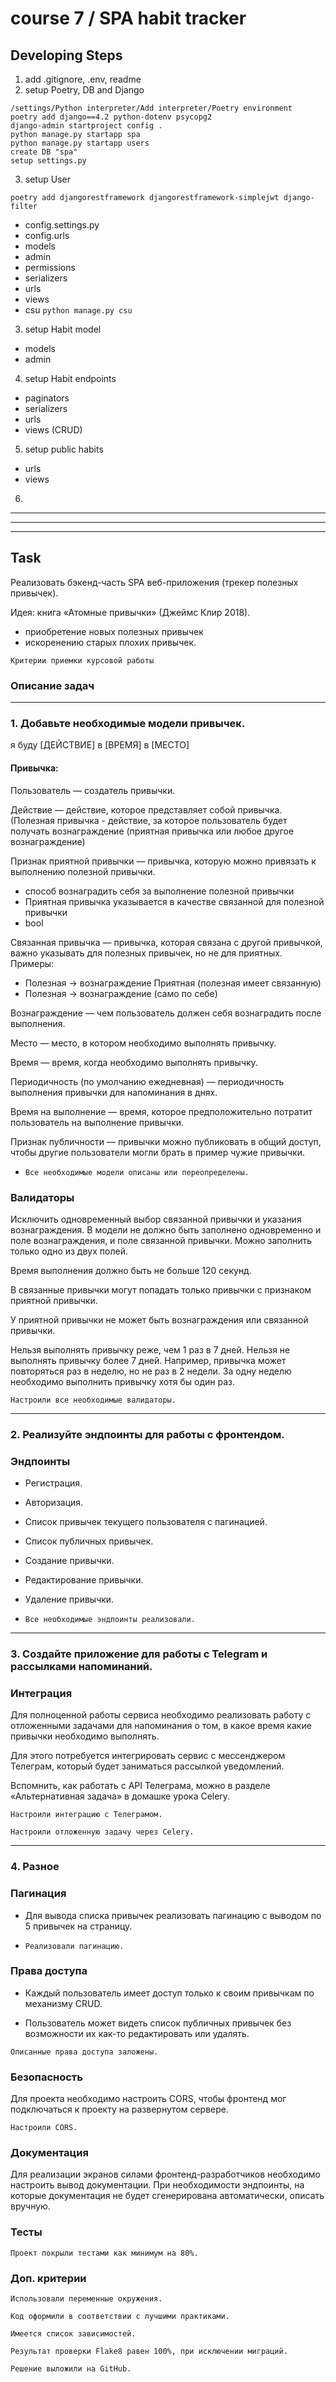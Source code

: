 # course 7 / SPA habit tracker

## Developing Steps

1. add .gitignore, .env, readme
2. setup Poetry, DB and Django
```
/settings/Python interpreter/Add interpreter/Poetry environment 
poetry add django==4.2 python-dotenv psycopg2
django-admin startproject config .
python manage.py startapp spa
python manage.py startapp users
create DB "spa"
setup settings.py
```
3. setup User
```
poetry add djangorestframework djangorestframework-simplejwt django-filter
```
- config.settings.py
- config.urls
- models
- admin
- permissions
- serializers
- urls
- views
- csu `python manage.py csu`

3. setup Habit model
- models
- admin

4. setup Habit endpoints
- paginators
- serializers
- urls
- views (CRUD)

5. setup public habits
- urls
- views

6. 

---

---

---

## Task

Реализовать бэкенд-часть SPA веб-приложения (трекер полезных привычек).

Идея: книга «Атомные привычки» (Джеймс Клир 2018).
- приобретение новых полезных привычек
- искоренению старых плохих привычек.

`Критерии приемки курсовой работы`



### Описание задач

---

### 1. Добавьте необходимые модели привычек.
я буду [ДЕЙСТВИЕ] в [ВРЕМЯ] в [МЕСТО]

#### Привычка:
Пользователь — создатель привычки.

Действие — действие, которое представляет собой привычка.
(Полезная привычка - действие, за которое пользователь будет получать вознаграждение (приятная привычка или любое другое вознаграждение)

Признак приятной привычки — привычка, которую можно привязать к выполнению полезной привычки.
- способ вознаградить себя за выполнение полезной привычки
- Приятная привычка указывается в качестве связанной для полезной привычки
- bool

Связанная привычка — привычка, которая связана с другой привычкой, важно указывать для полезных привычек, но не для приятных.
Примеры:
- Полезная -> вознаграждение Приятная (полезная имеет связанную)
- Полезная -> вознаграждение (само по себе)

Вознаграждение — чем пользователь должен себя вознаградить после выполнения.

Место — место, в котором необходимо выполнять привычку.

Время — время, когда необходимо выполнять привычку.

Периодичность (по умолчанию ежедневная) — периодичность выполнения привычки для напоминания в днях.

Время на выполнение — время, которое предположительно потратит пользователь на выполнение привычки.

Признак публичности — привычки можно публиковать в общий доступ, чтобы другие пользователи могли брать в пример чужие привычки.

+ `Все необходимые модели описаны или переопределены.`

### Валидаторы
Исключить одновременный выбор связанной привычки и указания вознаграждения.
В модели не должно быть заполнено одновременно и поле вознаграждения,
и поле связанной привычки. Можно заполнить только одно из двух полей.

Время выполнения должно быть не больше 120 секунд.

В связанные привычки могут попадать только привычки с признаком приятной привычки.

У приятной привычки не может быть вознаграждения или связанной привычки.

Нельзя выполнять привычку реже, чем 1 раз в 7 дней.
Нельзя не выполнять привычку более 7 дней.
Например, привычка может повторяться раз в неделю, но не раз в 2 недели.
За одну неделю необходимо выполнить привычку хотя бы один раз.

`Настроили все необходимые валидаторы.`

---

### 2. Реализуйте эндпоинты для работы с фронтендом.

### Эндпоинты
+ Регистрация.

+ Авторизация.

+ Список привычек текущего пользователя с пагинацией.

+ Список публичных привычек.

+ Создание привычки.

+ Редактирование привычки.

+ Удаление привычки.

+ `Все необходимые эндпоинты реализовали.`

---

### 3. Создайте приложение для работы с Telegram и рассылками напоминаний.

### Интеграция
Для полноценной работы сервиса необходимо реализовать работу с отложенными задачами
для напоминания о том, в какое время какие привычки необходимо выполнять.

Для этого потребуется интегрировать сервис с мессенджером Телеграм,
который будет заниматься рассылкой уведомлений.

Вспомнить, как работать с API Телеграма, можно в разделе «Альтернативная задача»
в домашке урока Celery.

`Настроили интеграцию с Телеграмом.`

`Настроили отложенную задачу через Celery.`

---

### 4. Разное

### Пагинация
+ Для вывода списка привычек реализовать пагинацию с выводом по 5 привычек на страницу.

+ `Реализовали пагинацию.`

### Права доступа
+ Каждый пользователь имеет доступ только к своим привычкам по механизму CRUD.

+ Пользователь может видеть список публичных привычек без возможности их
как-то редактировать или удалять.

`Описанные права доступа заложены.`

### Безопасность
Для проекта необходимо настроить CORS, чтобы фронтенд мог подключаться к проекту
на развернутом сервере.

`Настроили CORS.`

### Документация
Для реализации экранов силами фронтенд-разработчиков необходимо настроить
вывод документации. При необходимости эндпоинты,
на которые документация не будет сгенерирована автоматически, описать вручную.

### Тесты
`Проект покрыли тестами как минимум на 80%.`

### Доп. критерии

`Использовали переменные окружения.`

`Код оформили в соответствии с лучшими практиками.`

`Имеется список зависимостей.`

`Результат проверки Flake8 равен 100%, при исключении миграций.`

`Решение выложили на GitHub.`

